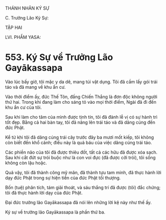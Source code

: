 THÁNH NHÂN KÝ SỰ

C. Trưởng Lão Ký Sự:

TẬP HAI

LVI. PHẨM YASA:

# 553. Ký Sự về Trưởng Lão Gayākassapa

Vào lúc bấy giờ, tôi mặc y da dê, mang túi vật dụng. Tôi đã cầm lấy gói trái táo và đã mang về khu ẩn cư.

Vào thời điểm ấy, đức Thế Tôn, đấng Chiến Thắng là đơn độc không người thứ hai. Trong khi đang làm cho sáng tỏ vào mọi thời điểm, Ngài đã đi đến khu ẩn cư của tôi.

Sau khi làm cho tâm của mình được tịnh tín, tôi đã đảnh lễ vị có sự hành trì tốt đẹp. Bằng cả hai bàn tay, tôi đã nâng lên trái táo và đã dâng cúng đến đức Phật.

Kể từ khi tôi đã dâng cúng trái cây trước đây ba mươi mốt kiếp, tôi không còn biết đến khổ cảnh; điều này là quả báu của việc dâng cúng trái táo.

Các phiền não của tôi đã được thiêu đốt, tất cả các hữu đã được xóa sạch. Sau khi cắt đứt sự trói buộc như là con voi đực (đã được cởi trói), tôi sống không còn lậu hoặc.

Quả vậy, tôi đã thành công mỹ mãn, đã thành tựu tam minh, đã thực hành lời dạy đức Phật trong sự hiện tiền của đức Phật tối thượng.

Bốn (tuệ) phân tích, tám giải thoát, và sáu thắng trí đã được (tôi) đắc chứng; tôi đã thực hành lời dạy của đức Phật.

Đại đức trưởng lão Gayākassapa đã nói lên những lời kệ này như thế ấy.

Ký sự về trưởng lão Gayākassapa là phần thứ ba.
